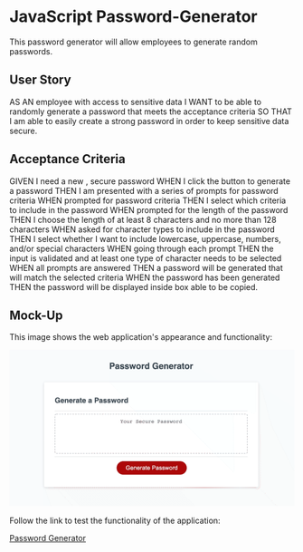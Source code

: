 # JavaScript Password-Generator
This password generator will allow employees to generate random passwords.

## User Story
AS AN employee with access to sensitive data
I WANT to be able to randomly generate a password that meets the acceptance criteria
SO THAT I am able to easily create a strong password in order to keep sensitive data secure.

## Acceptance Criteria

GIVEN I need a new , secure password
WHEN I click the button to generate a password
THEN I am presented with a series of prompts for password criteria
WHEN prompted for password criteria
THEN I select which criteria to include in the password
WHEN prompted for the length of the password
THEN I choose the length of at least 8 characters and no more than 128 characters
WHEN asked for character types to include in the password
THEN I select whether I want to include lowercase, uppercase, numbers, and/or special characters
WHEN going through each prompt
THEN the input is validated and at least one type of character needs to be selected
WHEN all prompts are answered
THEN a password will be generated that will match the selected criteria
WHEN the password has been generated 
THEN the password will be displayed inside box able to be copied.

## Mock-Up

This image shows the web application's appearance and functionality:

![Application Functionality](assets/images/Password-Generator.gif)

Follow the link to test the functionality of the application:

[Password Generator](https://J-Santoyo.github.io/Password-Generator/)



